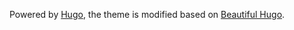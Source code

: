 Powered by [Hugo](https://gohugo.io), the theme is modified based on [Beautiful Hugo](https://github.com/halogenica/beautifulhugo).